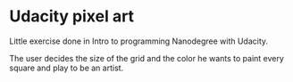 # Udacity pixel art

Little exercise done in Intro to programming Nanodegree with Udacity.

The user decides the size of the grid and the color he wants to paint every square and play to be an artist.
